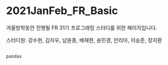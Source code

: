 # 2021JanFeb_FR_Basic
겨울방학동안 진행될 FR 31기 프로그래밍 스터디를 위한 페이지입니다.

스터디원: 강수현, 김지우, 남윤종, 배재현, 송민경, 안리아, 이승준, 장지환

<pre>
<code>
pandas
</code>
</pre>
